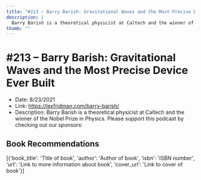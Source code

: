 ```yaml
---
title: "#213 – Barry Barish: Gravitational Waves and the Most Precise Device Ever Built"
description: |
  Barry Barish is a theoretical physicist at Caltech and the winner of the Nobel Prize in Physics. Please support this podcast by checking out our sponsors:"
thumb: ""
---
```


# #213 – Barry Barish: Gravitational Waves and the Most Precise Device Ever Built

  - Date: 8/23/2021
  - Link: https://lexfridman.com/barry-barish/
  - Description: Barry Barish is a theoretical physicist at Caltech and the winner of the Nobel Prize in Physics. Please support this podcast by checking out our sponsors:

## Book Recommendations

[{'book_title': 'Title of book', 'author': 'Author of book', 'isbn': 'ISBN number', 'url': 'Link to more information about book', 'cover_url': 'Link to cover of book'}]